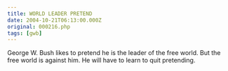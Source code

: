 ```yaml
---
title: WORLD LEADER PRETEND
date: 2004-10-21T06:13:00.000Z
original: 000216.php
tags: [gwb]
---
```


George W. Bush likes to pretend he is the leader of the free world. But the free world is against him. He will have to learn to quit pretending.
